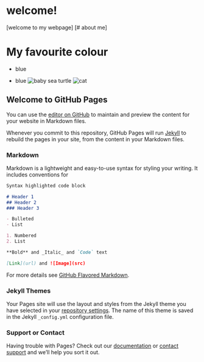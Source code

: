 # welcome!
[welcome to my webpage]
[# about me]
# My favourite colour
+ blue
- blue
![baby sea turtle](https://img1.etsystatic.com/066/1/7093079/il_570xN.783622635_n9xk.jpg)
![cat](https://images.app.goo.gl/AEev3ZsoDHjc6tNS8)



## Welcome to GitHub Pages

You can use the [editor on GitHub](https://github.com/jazkat247/jazkat247.github.io/edit/master/README.md) to maintain and preview the content for your website in Markdown files.

Whenever you commit to this repository, GitHub Pages will run [Jekyll](https://jekyllrb.com/) to rebuild the pages in your site, from the content in your Markdown files.

### Markdown

Markdown is a lightweight and easy-to-use syntax for styling your writing. It includes conventions for

```markdown
Syntax highlighted code block

# Header 1
## Header 2
### Header 3

- Bulleted
- List

1. Numbered
2. List

**Bold** and _Italic_ and `Code` text

[Link](url) and ![Image](src)
```

For more details see [GitHub Flavored Markdown](https://guides.github.com/features/mastering-markdown/).

### Jekyll Themes

Your Pages site will use the layout and styles from the Jekyll theme you have selected in your [repository settings](https://github.com/jazkat247/jazkat247.github.io/settings). The name of this theme is saved in the Jekyll `_config.yml` configuration file.

### Support or Contact

Having trouble with Pages? Check out our [documentation](https://help.github.com/categories/github-pages-basics/) or [contact support](https://github.com/contact) and we’ll help you sort it out.
